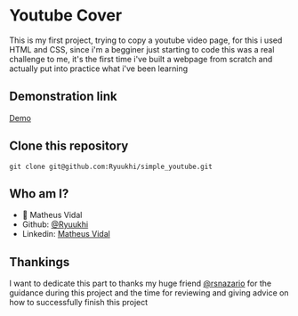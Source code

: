 # Youtube Cover
 This is my first project, trying to copy a youtube video page, for this i used HTML and CSS, since i'm a begginer just starting to code this was a real challenge
 to me, it's the first time i've built a webpage from scratch and actually put into practice what i've been learning
 
## Demonstration link
 [Demo](https://rawcdn.githack.com/Ryuukhi/simple_youtube/800bdb5ece7907d0d7d4381b2ad253a6f95cf105/index.html)
 
 ## Clone this repository
 ```git clone git@github.com:Ryuukhi/simple_youtube.git```
 
 ## Who am I?
 - :bust_in_silhouette: Matheus Vidal
  - Github: [@Ryuukhi](https://github.com/Ryuukhi)
  - Linkedin:  [Matheus Vidal](https://www.linkedin.com/in/matheusvcubas)
 
 ## Thankings
 I want to dedicate this part to thanks my huge friend [@rsnazario](https://github.com/rsnazario) for the guidance during this project and the time for reviewing and giving advice on how to successfully finish this project
